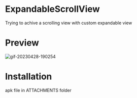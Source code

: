 # ExpandableScrollView
Trying to achive a scrolling view with custom expandable view


# Preview
![gif-20230428-190254](https://user-images.githubusercontent.com/38736403/235162212-60113f40-a4f9-4fdf-ad07-4901f3eef4e9.gif)

# Installation
apk file in ATTACHMENTS folder
